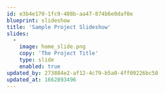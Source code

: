 ```yaml
---
id: e3b4e170-1fc9-408b-aa47-874b6e0daf0e
blueprint: slideshow
title: 'Sample Project Slideshow'
slides:
  -
    image: home_slide.png
    copy: 'The Project Title'
    type: slide
    enabled: true
updated_by: 273884e2-af12-4c79-b5a0-4ff09226bc50
updated_at: 1662893496
---
```

